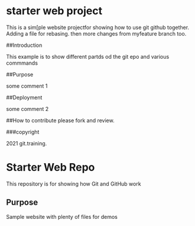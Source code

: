 # starter web project

This is a sim[ple website projectfor showing 
how to use git github together. Adding a file for rebasing. then more changes from myfeature branch too.

##Introduction

This example is to show different partds od the git epo and various commmands

##Purpose

some comment 1


##Deployment

some comment 2


##How to contribute
please fork and review.

###copyright

2021 git.training.

# Starter Web Repo

This repository is for showing how Git and GitHub work

## Purpose

Sample website with plenty of files for demos
